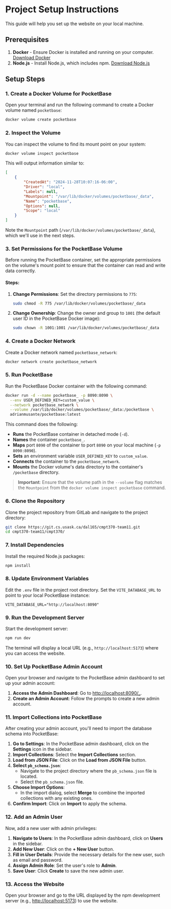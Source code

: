 # Project Setup Instructions

This guide will help you set up the website on your local machine.

## Prerequisites

1. **Docker** - Ensure Docker is installed and running on your computer. [Download Docker](https://docs.docker.com/engine/install/)
2. **Node.js** - Install Node.js, which includes npm. [Download Node.js](https://nodejs.org/en/download/)

## Setup Steps

### 1. Create a Docker Volume for PocketBase

Open your terminal and run the following command to create a Docker volume named `pocketbase`:

```sh
docker volume create pocketbase
```

### 2. Inspect the Volume

You can inspect the volume to find its mount point on your system:

```sh
docker volume inspect pocketbase
```

This will output information similar to:

```json
[
    {
        "CreatedAt": "2024-11-28T10:07:16-06:00",
        "Driver": "local",
        "Labels": null,
        "Mountpoint": "/var/lib/docker/volumes/pocketbase/_data",
        "Name": "pocketbase",
        "Options": null,
        "Scope": "local"
    }
]
```

Note the `Mountpoint` path (`/var/lib/docker/volumes/pocketbase/_data`), which we'll use in the next steps.

### 3. Set Permissions for the PocketBase Volume

Before running the PocketBase container, set the appropriate permissions on the volume's mount point to ensure that the container can read and write data correctly.

#### Steps:

1. **Change Permissions**: Set the directory permissions to `775`:

   ```sh
   sudo chmod -R 775 /var/lib/docker/volumes/pocketbase/_data
   ```

2. **Change Ownership**: Change the owner and group to `1001` (the default user ID in the PocketBase Docker image):

   ```sh
   sudo chown -R 1001:1001 /var/lib/docker/volumes/pocketbase/_data
   ```


### 4. Create a Docker Network

Create a Docker network named `pocketbase_network`:

```sh
docker network create pocketbase_network
```

### 5. Run PocketBase

Run the PocketBase Docker container with the following command:

```sh
docker run -d --name pocketbase_ -p 8090:8090 \
  --env USER_DEFINED_KEY=custom_value \
  --network pocketbase_network \
  --volume /var/lib/docker/volumes/pocketbase/_data:/pocketbase \
  adrianmusante/pocketbase:latest
```

This command does the following:

- **Runs** the PocketBase container in detached mode (`-d`).
- **Names** the container `pocketbase_`.
- **Maps** port `8090` of the container to port `8090` on your local machine (`-p 8090:8090`).
- **Sets** an environment variable `USER_DEFINED_KEY` to `custom_value`.
- **Connects** the container to the `pocketbase_network`.
- **Mounts** the Docker volume's data directory to the container's `/pocketbase` directory.

> **Important**: Ensure that the volume path in the `--volume` flag matches the `Mountpoint` from the `docker volume inspect pocketbase` command.

### 6. Clone the Repository

Clone the project repository from GitLab and navigate to the project directory:

```sh
git clone https://git.cs.usask.ca/dal165/cmpt370-team11.git
cd cmpt370-team11/cmpt370/
```

### 7. Install Dependencies

Install the required Node.js packages:

```sh
npm install
```

### 8. Update Environment Variables

Edit the `.env` file in the project root directory. Set the `VITE_DATABASE_URL` to point to your local PocketBase instance:

```env
VITE_DATABASE_URL="http://localhost:8090"
```

### 9. Run the Development Server

Start the development server:

```sh
npm run dev
```

The terminal will display a local URL (e.g., `http://localhost:5173`) where you can access the website.

### 10. Set Up PocketBase Admin Account

Open your browser and navigate to the PocketBase admin dashboard to set up your admin account:

1. **Access the Admin Dashboard**: Go to [http://localhost:8090/_](http://localhost:8090/_).
2. **Create an Admin Account**: Follow the prompts to create a new admin account.

### 11. Import Collections into PocketBase

After creating your admin account, you'll need to import the database schema into PocketBase:

1. **Go to Settings**: In the PocketBase admin dashboard, click on the **Settings** icon in the sidebar.
2. **Import Collections**: Select the **Import Collections** section.
3. **Load from JSON File**: Click on the **Load from JSON File** button.
4. **Select `pb_schema.json`**:
   - Navigate to the project directory where the `pb_schema.json` file is located.
   - Select the `pb_schema.json` file.
5. **Choose Import Options**:
   - In the import dialog, select **Merge** to combine the imported collections with any existing ones.
6. **Confirm Import**: Click on **Import** to apply the schema.

### 12. Add an Admin User

Now, add a new user with admin privileges:

1. **Navigate to Users**: In the PocketBase admin dashboard, click on **Users** in the sidebar.
2. **Add New User**: Click on the **+ New User** button.
3. **Fill in User Details**: Provide the necessary details for the new user, such as email and password.
4. **Assign Admin Role**: Set the user's role to **Admin**.
5. **Save User**: Click **Create** to save the new admin user.

### 13. Access the Website

Open your browser and go to the URL displayed by the npm development server (e.g., [http://localhost:5173](http://localhost:5173)) to use the website.